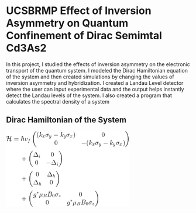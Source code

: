 # UCSBRMP Effect of Inversion Asymmetry on Quantum Confinement of Dirac Semimtal Cd3As2
In this project, I studied the effects of inversion asymmetry on the electronic transport of the quantum system. I modeled the Dirac Hamiltonian equation of the system and then created simulations by changing the values of inversion asymmetry and hybridization. 
I created a Landau Level detector where the user can input experimental data and the output helps instantly detect the Landau levels of the system.
I also created a program that calculates the spectral density of a system

## Dirac Hamiltonian of the System
<img src="https://github.com/BabyChouSr/UCSBRMP-DiracSemimetal/blob/main/DiracHamiltonian.png">

